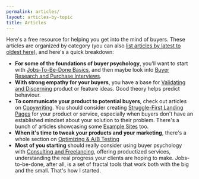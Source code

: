 ```yaml
---
permalink: articles/
layout: articles-by-topic
title: Articles
---
```


Here's a free resource for helping you get into the mind of buyers. These articles are organized by category (you can also [list articles by latest to oldest here](/articles/latest/)), and here's a quick breakdown:

* **For some of the foundations of buyer psychology**, you'll want to start with [Jobs-To-Be-Done Basics](#jtbd-basics), and then maybe look into [Buyer Research and Purchase Interviews](#research).
* **With strong empathy for your buyers**, you have a base for [Validating and Discerning](#discerning) product or feature ideas. Good theory helps predict behaviour.
* **To communicate your product to potential buyers**, check out articles on [Copywriting](#copywriting). You should consider creating [Struggle-First Landing Pages](#struggle-first) for your product or service, especially when buyers don't have an established mindset about your solution to their problem. There's a bunch of articles showcasing some [Example Sites](#showcase) too.
* **When it's time to tweak your products and your marketing**, there's a whole section on [Optimizing & A/B Testing](#optimize)
* **Most of you starting** should really consider using buyer psychology with [Consulting and Freelancing](#consulting), offering productized services, understanding the real progress your clients are hoping to make. Jobs-to-be-done, after all, is a set of fractal tools that work both with the big and the small. That's how I started.
